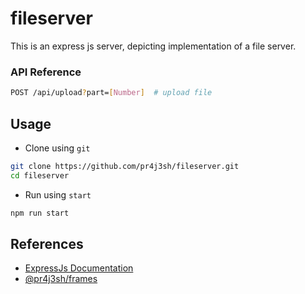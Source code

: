 # fileserver

This is an express js server, depicting implementation of a file server.

### API Reference

```bash
POST /api/upload?part=[Number]  # upload file
```

## Usage

- Clone using `git`

```bash
git clone https://github.com/pr4j3sh/fileserver.git
cd fileserver
```

- Run using `start`

```bash
npm run start
```

## References

- [ExpressJs Documentation](https://expressjs.com/en/starter/hello-world.html)
- [@pr4j3sh/frames](https://github.com/pr4j3sh/frames)

